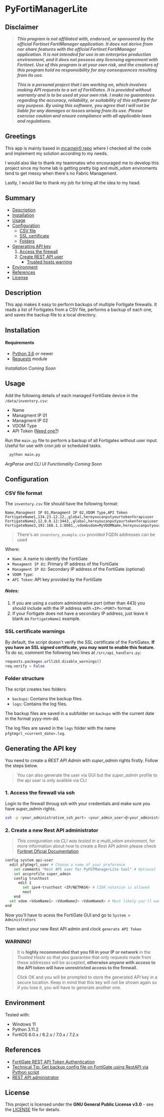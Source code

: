 # PyFortiManagerLite
## Disclaimer
> ***This program is not affiliated with, endorsed, or sponsored by the official Fortinet FortiManager application. It does not derive from nor share features with the official Fortinet FortiManager application. It is not intended for use in an enterprise production environment, and it does not possess any licensing agreement with Fortinet. Use of this program is at your own risk, and the creators of this program hold no responsibility for any consequences resulting from its use.***
>
> ***This is a personal project that I am working on, which involves making API requests to a set of FortiGates. It is provided without warranty and is to be used at your own risk. I make no guarantees regarding the accuracy, reliability, or suitability of this software for any purpose. By using this software, you agree that I will not be liable for any damages or losses arising from its use. Please exercise caution and ensure compliance with all applicable laws and regulations.***

## Greetings
This app is mainly based in [mcarneir0 repo](https://github.com/mcarneir0/fortigate-backup-api) where I checked all the code and implement my solution according to my needs.

I would also like to thank my teammates who encouraged me to develop this project since my home lab is getting pretty big and multi_vdom enviroments tend to get messy when there's no Fabric Management.

Lastly, I would like to thank my job for bring all the idea to my head.

## Summary
- [Description](https://github.com/userS4B0/PyFortiManagerLite#Description)
- [Installation](https://github.com/userS4B0/PyFortiManagerLite#Installation)
- [Usage](https://github.com/userS4B0/PyFortiManagerLite#Usage)
- [Configuration](https://github.com/userS4B0/PyFortiManagerLite#Configuration)
  - [CSV file](https://github.com/userS4B0/PyFortiManagerLite#csv-file-format)
  - [SSL certificate](https://github.com/userS4B0/PyFortiManagerLite#ssl-certificate-warnings)
  - [Folders](https://github.com/userS4B0/PyFortiManagerLite#folder-structure)
- [Generating API key](https://github.com/userS4B0/PyFortiManagerLite#generating-the-api-key)
  1. [Access the firewall](https://github.com/userS4B0/PyFortiManagerLite#1-access-the-firewall)
  2. [Create REST API user](https://github.com/userS4B0/PyFortiManagerLite#3-create-a-new-rest-api-admin)
     - [Trusted hosts warning](https://github.com/userS4B0/PyFortiManagerLite#warning)
- [Environment](https://github.com/userS4B0/PyFortiManagerLite#environment)
- [References](https://github.com/userS4B0/PyFortiManagerLite#references)
- [License](https://github.com/userS4B0/PyFortiManagerLite#license)




## Description
This app makes it easy to perform backups of multiple Fortigate firewalls. It reads a list of Fortigates from a CSV file, performs a backup of each one, and saves the backup file to a local directory.

## Installation
#### Requirements
- [Python 3.6](https://www.python.org/downloads/) or newer
- [Requests](https://pypi.org/project/requests/) module

*Installation Coming Soon*

## Usage
Add the following details of each managed FortiGate device in the `/data/inventory.csv`:

- Name
- Managment IP 01
- Managment IP 02
- VDOM Type
- API Token ([Need one?]((https://github.com/userS4B0/PyFortiManagerLite#generating-the-api-key)))

Run the `main.py` file to perform a backup of all Fortigates without user input. Useful for use with cron job or scheduled tasks.
```bash
  python main.py
```

*ArgParse and CLI UI Functionality Coming Soon*

## Configuration
### CSV file format
The `inventory.csv` file should have the following format:

```csv
Name,Managment IP 01,Managment IP 02,VDOM Type,API Token
FortigateName1,134.23.12.12,,global,hereyoucanputyourtokenforapiuser
FortigateName2,12.0.0.12:3443,,global,hereyoucanputyourtokenforapiuser
FortigateName3,192.168.1.1:8081,,vdom&vdom=MyVDOMName,hereyoucanputyourtokenforapiuser
```
> There's an `inventory_example.csv` provided
> FQDN addresses can be used

Where:

- `Name`: A name to identify the FortiGate
- `Managment IP 01`: Primary IP address of the FortiGate
- `Managment IP 02`: Secondary IP address of the FortiGate (optional)
- `VDOM Type`:
- `API Token`: API key provided by the FortiGate

##### Notes:

1. If you are using a custom administrative port (other than 443) you should include with the IP address with `<IP>:<PORT>` format.
2. If your Fortigate does not have a secondary IP address, just leave it blank as `FortigateName1` example.

### SSL certificate warnings

By default, the script doesn't verify the SSL certificate of the FortiGates. **If you have an SSL signed certificate, you may want to enable this feature.** To do so, comment the following two lines at `/src/api_handlers.py`:

```python
requests.packages.urllib3.disable_warnings()
req.verify = False
```

### Folder structure

The script creates two folders:

- `backups`: Contains the backup files.
- `logs`: Contains the log files.

The backup files are saved in a subfolder on `backups` with the current date in the format yyyy-mm-dd.

The log files are saved in the `logs` folder with the name `pfgtmgrl_<current_date>.log`.

## Generating the API key

You need to create a _REST API Admin_ with _super_admin_ rights firstly. Follow the steps below.

> You can also generate the user via GUI but the *super_admin* profile to the api user is only avalible via CLI

### 1. Access the firewall via ssh
    
Login to the firewall throug ssh with your credentials and make sure you have _super_admin_ rights.

```bash
ssh -p <your_administrative_ssh_port> <your_admin_user>@<your_administrative_ip>
```

### 2. Create a new Rest API administrator

> *This coniguration via CLI was tested in a multi_vdom enviroment*, for more information about how to create a Rest API admin please check [Fortinet Oficial Documentation](https://docs.fortinet.com/document/fortigate/7.4.3/administration-guide/399023/rest-api-administrator)

```bash
config system api-user
  edit pfgtmgrl_user # Choose a name of your preference
    set comments "Rest API user for PyFGTManagerLite tool" # Optional
    set accprofile super_admin
    config trusthost
      edit 1
        set ipv4-trusthost <IP/NETMASK> # CIDR notation is allowed
        next
    end
  set vdom <VdomName1> <VdomName2> <VdomNameX> # Most likely you'll want to reach all your vdoms from this user
end
```

Now you'll have to acess the FortiGate GUI and go to `System > Administrators`

Then select your new Rest API admin and clock `generate API Token`

### WARNING!

> It is **highly recommended that you fill in your IP or network** in the _Trusted Hosts_ so that you guarantee that only requests made from these addresses will be accepted, **otherwise anyone with access to the API token will have unrestricted access to the firewall.**
> 
> Click OK and you will be prompted to store the generated API key in a secure location. Keep in mind that this key will not be shown again so if you lose it, you will have to generate another one.

## Environment

Tested with:

- Windows 11
- Python 3.11.2
- FortiOS 6.0.x / 6.2.x / 7.0.x / 7.2.x

## References

 - [FortiGate REST API Token Authentication](https://www.insoftservices.uk/fortigate-rest-api-token-authentication/)
 - [Technical Tip: Get backup config file on FortiGate using RestAPI via Python script](https://community.fortinet.com/t5/FortiGate/Technical-Tip-Get-backup-config-file-on-FortiGate-using-RestAPI/ta-p/202286)
 - [REST API administrator](https://docs.fortinet.com/document/fortigate/7.4.3/administration-guide/399023/rest-api-administrator)

## License

This project is licensed under the **GNU General Public License v3.0** - see the [LICENSE](https://github.com/userS4B0/PyFortiManagerLite/LICENSE.md) file for details.


